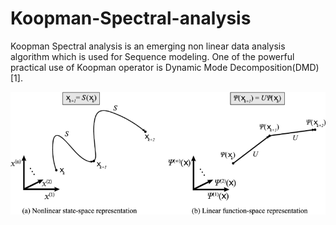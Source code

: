 # Koopman-Spectral-analysis
Koopman Spectral analysis is an emerging non linear data analysis algorithm which is used for Sequence modeling. One of the powerful practical use of Koopman operator is Dynamic Mode Decomposition(DMD)[1].


<img src="./mimages.png">
